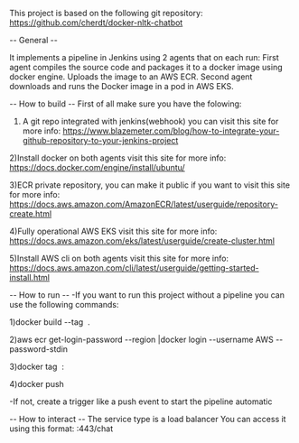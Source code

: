 This project is based on the following git repository:
https://github.com/cherdt/docker-nltk-chatbot

-- General --

It implements a pipeline in Jenkins using 2 agents that on each run:
First agent compiles the source code and packages it to a docker image using docker engine.
Uploads the image to an AWS ECR.
Second agent downloads and runs the Docker image in a pod in AWS EKS.

-- How to build --
First of all make sure you have the folowing:
1) A git repo integrated with jenkins(webhook)
you can visit this site for more info:
https://www.blazemeter.com/blog/how-to-integrate-your-github-repository-to-your-jenkins-project

2)Install docker on both agents
visit this site for more info:
https://docs.docker.com/engine/install/ubuntu/

3)ECR private repository, you can make it public if you want to
visit this site for more info:
https://docs.aws.amazon.com/AmazonECR/latest/userguide/repository-create.html

4)Fully operational AWS EKS
visit this site for more info:
https://docs.aws.amazon.com/eks/latest/userguide/create-cluster.html

5)Install AWS cli on both agents
visit this site for more info:
https://docs.aws.amazon.com/cli/latest/userguide/getting-started-install.html

-- How to run --
-If you want to run this project without a pipeline you can use the following commands:

1)docker build --tag <image name> .

2)aws ecr get-login-password --region <region> |docker login --username AWS --password-stdin <your ecr>

3)docker tag <image name> <ecr repo>:<tag>

4)docker push <ecr repo>

-If not, create a trigger like a push event to start the pipeline automatic


-- How to interact --
The service type is a load balancer
You can access it using this format:
<your load balancer url>:443/chat

